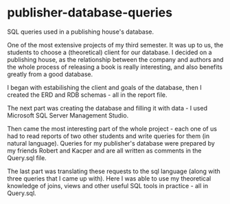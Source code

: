 # publisher-database-queries
SQL queries used in a publishing house's database.

One of the most extensive projects of my third semester. 
It was up to us, the students to choose a (theoretical) client for our database.
I decided on a publishing house, as the relationship between the company and authors and the 
whole process of releasing a book is really interesting, and also benefits greatly from a good database.

I began with estabilishing the client and goals of the database, then I created the ERD and RDB schemas - all in the report file.

The next part was creating the database and filling it with data - I used Microsoft SQL Server Management Studio.

Then came the most interesting part of the whole project - each one of us had to read reports of two other students and 
write queries for them (in natural language). Queries for my publisher's database were prepared by my friends Robert and Kacper and
are all written as comments in the Query.sql file. 

The last part was translating these requests to the sql language (along with three queries that I came up with). Here I was
able to use my theoretical knowledge of joins, views and other useful SQL tools in practice - all in Query.sql.
